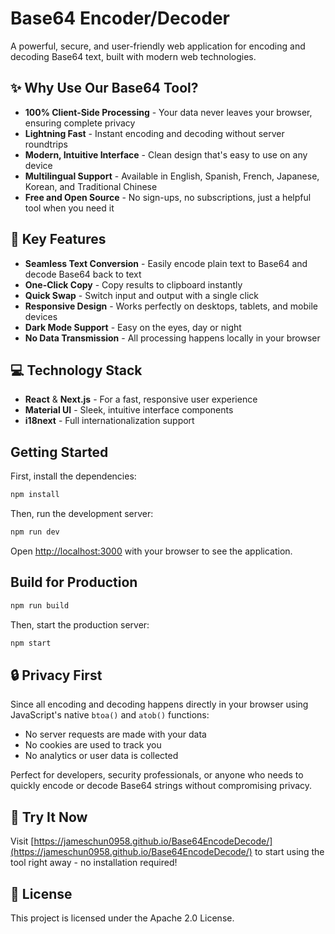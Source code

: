 # Base64 Encoder/Decoder

A powerful, secure, and user-friendly web application for encoding and decoding Base64 text, built with modern web technologies.

## ✨ Why Use Our Base64 Tool?

- **100% Client-Side Processing** - Your data never leaves your browser, ensuring complete privacy
- **Lightning Fast** - Instant encoding and decoding without server roundtrips
- **Modern, Intuitive Interface** - Clean design that's easy to use on any device
- **Multilingual Support** - Available in English, Spanish, French, Japanese, Korean, and Traditional Chinese
- **Free and Open Source** - No sign-ups, no subscriptions, just a helpful tool when you need it

## 🚀 Key Features

- **Seamless Text Conversion** - Easily encode plain text to Base64 and decode Base64 back to text
- **One-Click Copy** - Copy results to clipboard instantly
- **Quick Swap** - Switch input and output with a single click
- **Responsive Design** - Works perfectly on desktops, tablets, and mobile devices
- **Dark Mode Support** - Easy on the eyes, day or night
- **No Data Transmission** - All processing happens locally in your browser

## 💻 Technology Stack

- **React** & **Next.js** - For a fast, responsive user experience
- **Material UI** - Sleek, intuitive interface components
- **i18next** - Full internationalization support

## Getting Started

First, install the dependencies:

```bash
npm install
```

Then, run the development server:

```bash
npm run dev
```

Open [http://localhost:3000](http://localhost:3000) with your browser to see the application.

## Build for Production

```bash
npm run build
```

Then, start the production server:

```bash
npm start
```

## 🔒 Privacy First

Since all encoding and decoding happens directly in your browser using JavaScript's native `btoa()` and `atob()` functions:

- No server requests are made with your data
- No cookies are used to track you
- No analytics or user data is collected

Perfect for developers, security professionals, or anyone who needs to quickly encode or decode Base64 strings without compromising privacy.

## 📱 Try It Now

Visit [https://jameschun0958.github.io/Base64EncodeDecode/](https://jameschun0958.github.io/Base64EncodeDecode/) to start using the tool right away - no installation required!

## 📄 License

This project is licensed under the Apache 2.0 License.